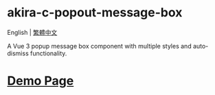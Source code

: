 # akira-c-popout-message-box

English | [繁體中文](README.md)

A Vue 3 popup message box component with multiple styles and auto-dismiss functionality.

# [Demo Page](https://man4781747.github.io/Vue3_Typescript__PopoutMessageBox__Demo/) 